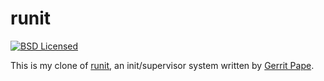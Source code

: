 runit
=========

[![BSD Licensed](https://img.shields.io/badge/license-BSD-green.svg)](https://tldrlegal.com/license/bsd-3-clause-license-(revised))

This is my clone of [runit](http://smarden.org/runit/), an init/supervisor system written by [Gerrit Pape](http://smarden.org/pape/).

